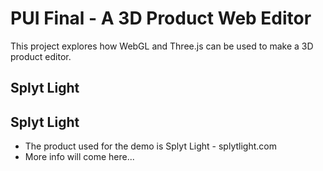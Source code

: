 PUI Final - A 3D Product Web Editor
========

This project explores how WebGL and Three.js can be used to make a 3D product editor.

## Splyt Light

## Splyt Light

* The product used for the demo is Splyt Light - splytlight.com
* More info will come here...